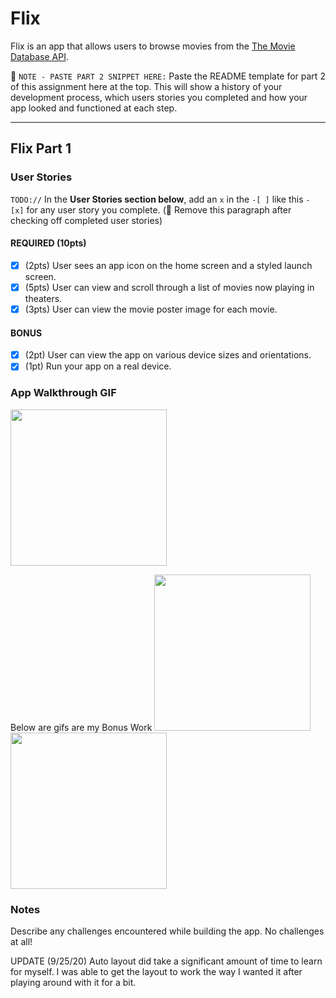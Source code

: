 # Flix

Flix is an app that allows users to browse movies from the [The Movie Database API](http://docs.themoviedb.apiary.io/#).

📝 `NOTE - PASTE PART 2 SNIPPET HERE:` Paste the README template for part 2 of this assignment here at the top. This will show a history of your development process, which users stories you completed and how your app looked and functioned at each step.

---

## Flix Part 1

### User Stories
`TODO://` In the **User Stories section below**, add an `x` in the `-[ ]` like this `- [x]` for any user story you complete. (🚫 Remove this paragraph after checking off completed user stories)

#### REQUIRED (10pts)
- [x] (2pts) User sees an app icon on the home screen and a styled launch screen.
- [x] (5pts) User can view and scroll through a list of movies now playing in theaters.
- [x] (3pts) User can view the movie poster image for each movie.

#### BONUS
- [x] (2pt) User can view the app on various device sizes and orientations.
- [x] (1pt) Run your app on a real device.

### App Walkthrough GIF

<img src="http://g.recordit.co/YamwfLSBWK.gif" width=250><br>

Below are gifs are my Bonus Work
<img src="http://g.recordit.co/iNW8ZQ86MX.gif" width=250><br>
<img src="http://g.recordit.co/H2PxgtgYXA.gif" width=250><br>

### Notes
Describe any challenges encountered while building the app.
No challenges at all!

UPDATE (9/25/20)
Auto layout did take a significant amount of time to learn for myself. I was able to get the layout to work the way I wanted it after playing around with it for a bit. 
